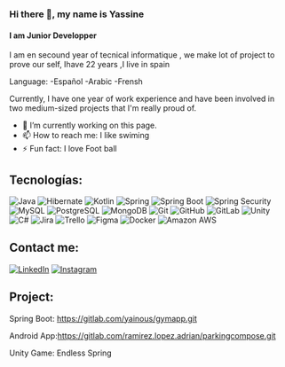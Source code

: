 ### Hi there 👋, my name is Yassine
#### I am Junior Developper

I am en secound year of tecnical informatique , we make lot of project to prove our self, Ihave 22 years ,I live in spain

Language:
-Español
-Arabic
-Frensh

Currently, I have one year of work experience and have been involved in two medium-sized projects that I'm really proud of.

- 🔭 I’m currently working on this page. 
- 📫 How to reach me: I like swiming 
- ⚡ Fun fact: I love Foot ball
  
## Tecnologías:
![Java](https://img.shields.io/badge/Java-5283A2?style=for-the-badge&logo=openjdk&logoColor=white&labelColor=0A0A0A)
![Hibernate](https://img.shields.io/badge/Hibernate-BDAF7A?style=for-the-badge&logo=hibernate&logoColor=white&labelColor=0A0A0A)
![Kotlin](https://img.shields.io/badge/Kotlin-7F52FF?style=for-the-badge&logo=kotlin&logoColor=white&labelColor=0A0A0A)
![Spring](https://img.shields.io/badge/Spring-72B545?style=for-the-badge&logo=spring&logoColor=white&labelColor=0A0A0A)
![Spring Boot](https://img.shields.io/badge/Spring%20Boot-72B545?style=for-the-badge&logo=springboot&logoColor=white&labelColor=0A0A0A)
![Spring Security](https://img.shields.io/badge/Spring%20Security-72B545?style=for-the-badge&logo=springsecurity&logoColor=white&labelColor=0A0A0A)
![MySQL](https://img.shields.io/badge/MySQL-08668F?style=for-the-badge&logo=mysql&logoColor=white&labelColor=0A0A0A)
![PostgreSQL](https://img.shields.io/badge/PostgreSQL-366594?style=for-the-badge&logo=postgresql&logoColor=white&labelColor=0A0A0A)
![MongoDB](https://img.shields.io/badge/MongoDB-17AD55?style=for-the-badge&logo=mongodb&logoColor=white&labelColor=0A0A0A)
![Git](https://img.shields.io/badge/Git-F05639?style=for-the-badge&logo=git&logoColor=white&labelColor=0A0A0A)
![GitHub](https://img.shields.io/badge/GitHub-111111?style=for-the-badge&logo=github&logoColor=white&labelColor=0A0A0A)
![GitLab](https://img.shields.io/badge/GitLab-E34930?style=for-the-badge&logo=gitlab&logoColor=white&labelColor=0A0A0A)
![Unity](https://img.shields.io/badge/Unity-222C37?style=for-the-badge&logo=unity&logoColor=white&labelColor=0A0A0A)
![C#](https://img.shields.io/badge/CSharp-853688?style=for-the-badge&logo=csharp&logoColor=white&labelColor=0A0A0A)
![Jira](https://img.shields.io/badge/Jira-2D88FF?style=for-the-badge&logo=jira&logoColor=white&labelColor=0A0A0A)
![Trello](https://img.shields.io/badge/Trello-2D88FF?style=for-the-badge&logo=trello&logoColor=white&labelColor=0A0A0A)
![Figma](https://img.shields.io/badge/Figma-5551FF?style=for-the-badge&logo=figma&logoColor=white&labelColor=0A0A0A)
![Docker](https://img.shields.io/badge/Docker-1D63ED?style=for-the-badge&logo=docker&logoColor=white&labelColor=0A0A0A)
![Amazon AWS](https://img.shields.io/badge/Amazon%20AWS-2C3644?style=for-the-badge&logo=amazonaws&logoColor=white&labelColor=0A0A0A)

 ## Contact me:
[![LinkedIn](https://img.shields.io/badge/Jan%20Pomar%20Serra-1469C7?style=for-the-badge&logo=linkedin&logoColor=white&labelColor=0A0A0A)](https://www.linkedin.com/in/yassine_ainous/)
[![Instagram](https://img.shields.io/badge/%40janpose_04-FF08AB?style=for-the-badge&logo=instagram&logoColor=white&labelColor=0A0A0A)](https://www.instagram.com/ainou_yacin/)



## Project:
Spring Boot: https://gitlab.com/yainous/gymapp.git

Android App:https://gitlab.com/ramirez.lopez.adrian/parkingcompose.git

Unity Game: Endless Spring
